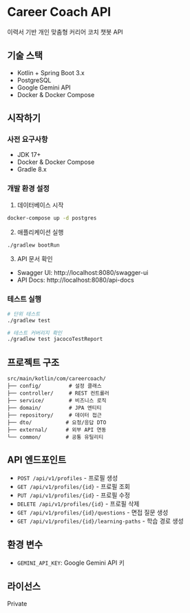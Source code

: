 # Career Coach API

이력서 기반 개인 맞춤형 커리어 코치 챗봇 API

## 기술 스택

- Kotlin + Spring Boot 3.x
- PostgreSQL
- Google Gemini API
- Docker & Docker Compose

## 시작하기

### 사전 요구사항

- JDK 17+
- Docker & Docker Compose
- Gradle 8.x

### 개발 환경 설정

1. 데이터베이스 시작
```bash
docker-compose up -d postgres
```

2. 애플리케이션 실행
```bash
./gradlew bootRun
```

3. API 문서 확인
- Swagger UI: http://localhost:8080/swagger-ui
- API Docs: http://localhost:8080/api-docs

### 테스트 실행

```bash
# 단위 테스트
./gradlew test

# 테스트 커버리지 확인
./gradlew test jacocoTestReport
```

## 프로젝트 구조

```
src/main/kotlin/com/careercoach/
├── config/         # 설정 클래스
├── controller/     # REST 컨트롤러
├── service/        # 비즈니스 로직
├── domain/         # JPA 엔티티
├── repository/     # 데이터 접근
├── dto/           # 요청/응답 DTO
├── external/      # 외부 API 연동
└── common/        # 공통 유틸리티
```

## API 엔드포인트

- `POST /api/v1/profiles` - 프로필 생성
- `GET /api/v1/profiles/{id}` - 프로필 조회
- `PUT /api/v1/profiles/{id}` - 프로필 수정
- `DELETE /api/v1/profiles/{id}` - 프로필 삭제
- `GET /api/v1/profiles/{id}/questions` - 면접 질문 생성
- `GET /api/v1/profiles/{id}/learning-paths` - 학습 경로 생성

## 환경 변수

- `GEMINI_API_KEY`: Google Gemini API 키

## 라이선스

Private